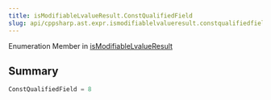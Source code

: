 ```yaml
---
title: isModifiableLvalueResult.ConstQualifiedField
slug: api/cppsharp.ast.expr.ismodifiablelvalueresult.constqualifiedfield
---
```

Enumeration Member in [isModifiableLvalueResult](/api/cppsharp/ast/expr/ismodifiablelvalueresult)

## Summary



```csharp
ConstQualifiedField = 8
```


